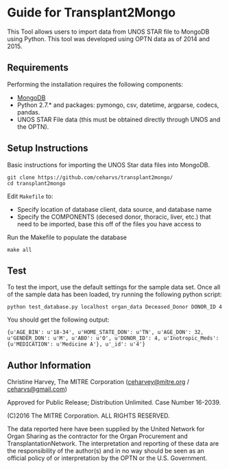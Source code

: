 # Guide for Transplant2Mongo

This Tool allows users to import data from UNOS STAR file to MongoDB using Python.  This tool was developed using OPTN data as of 2014 and 2015.

## Requirements
Performing the installation requires the following components:
* [MongoDB](https://docs.mongodb.com/manual/tutorial/)
* Python 2.7.\* and packages: pymongo, csv, datetime, argparse, codecs, pandas.
* UNOS STAR File data (this must be obtained directly through UNOS and the OPTN).

## Setup Instructions

Basic instructions for importing the UNOS Star data files into MongoDB.

```
git clone https://github.com/ceharvs/transplant2mongo/
cd transplant2mongo
```

Edit `Makefile` to:
* Specify location of database client, data source, and database name
* Specify the COMPONENTS (decesed donor, thoracic, liver, etc.) that need to be imported, base this off of the files you have access to

Run the Makefile to populate the database
```
make all
```

## Test

To test the import, use the default settings for the sample data set.  Once all of the sample data has been loaded, try running the following python script:
```
python test_database.py localhost organ_data Deceased_Donor DONOR_ID 4
```
You should get the following output:
```
{u'AGE_BIN': u'18-34', u'HOME_STATE_DON': u'TN', u'AGE_DON': 32, u'GENDER_DON': u'M', u'ABO': u'O', u'DONOR_ID': 4, u'Inotropic_Meds': {u'MEDICATION': u'Medicine A'}, u'_id': u'4'}

```


## Author Information

Christine Harvey, The MITRE Corporation (ceharvey@mitre.org / ceharvs@gmail.com)

Approved for Public Release; Distribution Unlimited. Case Number 16-2039.

(C)2016 The MITRE Corporation. ALL RIGHTS RESERVED.

The data reported here have been supplied by the United Network for Organ Sharing as the contractor for the Organ Procurement and TransplantationNetwork. The interpretation and reporting of these data are the responsibility of the author(s) and in no way should be seen as an official policy of or interpretation by the OPTN or the U.S. Government.
